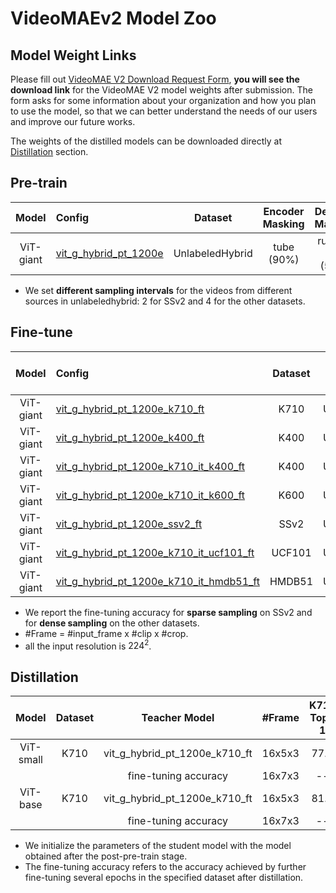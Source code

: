 # VideoMAEv2 Model Zoo

## Model Weight Links
Please fill out [VideoMAE V2 Download Request Form](https://docs.google.com/forms/d/e/1FAIpQLSd1SjKMtD8piL9uxGEUwicerxd46bs12QojQt92rzalnoI3JA/viewform?usp=sf_link), **you will see the download link** for the VideoMAE V2 model weights after submission. The form asks for some information about your organization and how you plan to use the model, so that we can better understand the needs of our users and improve our future works. 

The weights of the distilled models can be downloaded directly at [Distillation](#Distillation) section.

## Pre-train

| Model | Config | Dataset | Encoder Masking | Decoder Masking | Epoch | \#Frame |
| :---: | :----  | :-----: | :-------------: | :-------------: | :---: | :-----: |
| ViT-giant | [vit_g_hybrid_pt_1200e]((/scripts/pretrain/vit_g_hybrid_pt.sh)) | UnlabeledHybrid | tube (90%) | running cell (50%) | 1200 | 16 |

- We set **different sampling intervals** for the videos from different sources in unlabeledhybrid: 2 for SSv2 and 4 for the other datasets.


## Fine-tune
| Model | Config | Dataset | Pre-train | Post-pre-train | \#Frame | Top-1 | Top-5 |
| :---: | :----  | :-----: | :-------: | :------------: | :-----: | :---: | :---: |
| ViT-giant | [vit_g_hybrid_pt_1200e_k710_ft](/scripts/finetune/vit_g_k710_ft.sh) | K710 | UnlabeledHybrid | None | 16x5x3 | 83.8 | 96.4 |
| ViT-giant | [vit_g_hybrid_pt_1200e_k400_ft](/scripts/finetune/vit_g_k400_ft.sh) | K400 | UnlabeledHybrid | None | 16x5x3 | 87.2 | 97.4 |
| ViT-giant | [vit_g_hybrid_pt_1200e_k710_it_k400_ft](/scripts/finetune/vit_g_k710_it_k400_ft.sh) | K400 | UnlabeledHybrid | K710 | 16x5x3 | 88.4 | 98.0 |
| ViT-giant | [vit_g_hybrid_pt_1200e_k710_it_k600_ft](/scripts/finetune/vit_g_k710_it_k600_ft.sh) | K600 | UnlabeledHybrid | K710 | 16x5x3 | 88.8 | 98.2 |
| ViT-giant | [vit_g_hybrid_pt_1200e_ssv2_ft](/scripts/finetune/vit_g_ssv2_ft.sh) | SSv2 | UnlabeledHybrid | None | 16x2x3 | 77.0 | 95.9 |
| ViT-giant | [vit_g_hybrid_pt_1200e_k710_it_ucf101_ft](/scripts/finetune/vit_g_k710_it_ucf101_ft.sh) | UCF101 | UnlabeledHybrid | K710 | 16x5x3 | 99.6 | 100.0 |
| ViT-giant | [vit_g_hybrid_pt_1200e_k710_it_hmdb51_ft](/scripts/finetune/vit_g_k710_it_hmdb51_ft.sh) | HMDB51 | UnlabeledHybrid | K710 | 16x5x3 | 88.1 | 98.5 |

- We report the fine-tuning accuracy for **sparse sampling** on SSv2 and for **dense sampling** on the other datasets.
- \#Frame = #input_frame x #clip x #crop.
- all the input resolution is $224^2$.

## Distillation
|  Model  | Dataset | Teacher Model | \#Frame | K710 Top-1 | K400 Top-1 | K600 Top-1 | Checkpoint |
| :-----: | :-----: | :-----------: | :-----: | :--------: | :--------: | :--------: | :--------  |
| ViT-small | K710 | vit_g_hybrid_pt_1200e_k710_ft | 16x5x3 | 77.6 | 83.7 | 83.1 | [vit_s_k710_dl_from_giant.pth](https://huggingface.co/OpenGVLab/VideoMAE2/blob/main/distill/vit_s_k710_dl_from_giant.pth) |
| | | fine-tuning accuracy | 16x7x3 | -- | 84.0 | 84.6 | -- | |
| ViT-base | K710 | vit_g_hybrid_pt_1200e_k710_ft | 16x5x3 | 81.5 | 86.6 | 85.9 | [vit_b_k710_dl_from_giant.pth](https://huggingface.co/OpenGVLab/VideoMAE2/blob/main/distill/vit_b_k710_dl_from_giant.pth) |
| | | fine-tuning accuracy | 16x7x3 | -- | 87.1 | 87.4 |  |

- We initialize the parameters of the student model with the model obtained after the post-pre-train stage.
- The fine-tuning accuracy refers to the accuracy achieved by further fine-tuning several epochs in the specified dataset after distillation.
